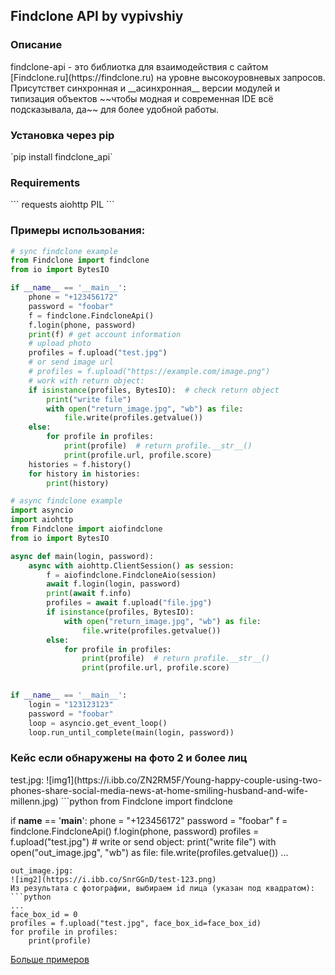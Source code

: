 <h2>Findclone API by vypivshiy</h2>
<h3>Описание</h3>
findclone-api - это библиотка для взаимодействия с сайтом [Findclone.ru](https://findclone.ru) 
на уровне высокоуровневых запросов.
Присутствет синхронная и __асинхронная__ версии модулей и типизация объектов 
~~чтобы модная и современная IDE всё подсказывала, да~~ для более удобной
работы.
<h3>Установка через pip</h3>
`pip install findclone_api`
<h3>Requirements</h3>
```
requests
aiohttp
PIL
```
<h3>Примеры использования:</h3>

```python
# sync findclone example
from Findclone import findclone
from io import BytesIO

if __name__ == '__main__':
    phone = "+123456172"
    password = "foobar"
    f = findclone.FindcloneApi()
    f.login(phone, password)
    print(f) # get account information
    # upload photo
    profiles = f.upload("test.jpg")
    # or send image url
    # profiles = f.upload("https://example.com/image.png")
    # work with return object:
    if isinstance(profiles, BytesIO):  # check return object
        print("write file")
        with open("return_image.jpg", "wb") as file:
            file.write(profiles.getvalue())
    else:
        for profile in profiles:
            print(profile)  # return profile.__str__()
            print(profile.url, profile.score)
    histories = f.history()
    for history in histories:
        print(history)
```

```python
# async findclone example
import asyncio
import aiohttp
from Findclone import aiofindclone
from io import BytesIO

async def main(login, password):
    async with aiohttp.ClientSession() as session:
        f = aiofindclone.FindcloneAio(session)
        await f.login(login, password)
        print(await f.info)
        profiles = await f.upload("file.jpg")
        if isinstance(profiles, BytesIO):
            with open("return_image.jpg", "wb") as file:
                file.write(profiles.getvalue())
        else:
            for profile in profiles:
                print(profile)  # return profile.__str__()
                print(profile.url, profile.score)
        

if __name__ == '__main__':
    login = "123123123"
    password = "foobar"
    loop = asyncio.get_event_loop()
    loop.run_until_complete(main(login, password))
```
<h3>Кейс если обнаружены на фото 2 и более лиц</h3>
test.jpg:
![img1](https://i.ibb.co/ZN2RM5F/Young-happy-couple-using-two-phones-share-social-media-news-at-home-smiling-husband-and-wife-millenn.jpg)
```python
from Findclone import findclone

if __name__ == '__main__':
    phone = "+123456172"
    password = "foobar"
    f = findclone.FindcloneApi()
    f.login(phone, password)
    profiles = f.upload("test.jpg") 
    # write or send object:
    print("write file")
    with open("out_image.jpg", "wb") as file:
        file.write(profiles.getvalue())
    ...
```
out_image.jpg:
![img2](https://i.ibb.co/SnrGGnD/test-123.png)
Из результата с фотографии, выбираем id лица (указан под квадратом):
```python
...
face_box_id = 0
profiles = f.upload("test.jpg", face_box_id=face_box_id)
for profile in profiles:
    print(profile)
``` 
[Больше примеров](https://github.com/vypivshiy/findclone_api/tree/main/examples)